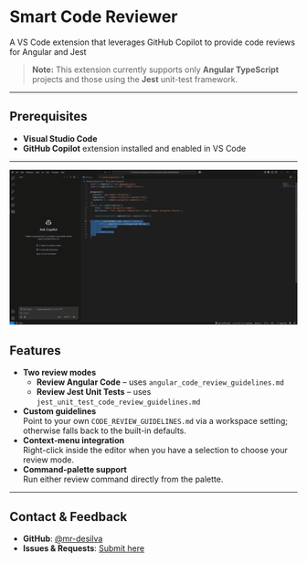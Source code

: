 # Smart Code Reviewer
A VS Code extension that leverages GitHub Copilot to provide code reviews for Angular and Jest

> **Note:** This extension currently supports only **Angular TypeScript** projects and those using the **Jest** unit-test framework.

---

## Prerequisites

- **Visual Studio Code**  
- **GitHub Copilot** extension installed and enabled in VS Code

---

![A quick demo of Smart Code Reviewer](media/intro.gif)

## Features

- **Two review modes**  
  - **Review Angular Code** – uses `angular_code_review_guidelines.md`  
  - **Review Jest Unit Tests** – uses `jest_unit_test_code_review_guidelines.md`  
- **Custom guidelines**  
  Point to your own `CODE_REVIEW_GUIDELINES.md` via a workspace setting; otherwise falls back to the built-in defaults.  
- **Context-menu integration**  
  Right-click inside the editor when you have a selection to choose your review mode.  
- **Command-palette support**  
  Run either review command directly from the palette.

---

## Contact & Feedback

- **GitHub**: [@mr-desilva](https://github.com/mr-desilva)  
- **Issues & Requests**: [Submit here](https://github.com/mr-desilva/smart-code-reviewer/issues)
